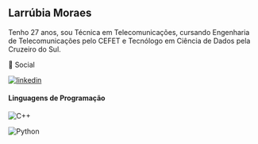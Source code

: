 
## Larrúbia Moraes

Tenho 27 anos, sou Técnica em Telecomunicações, cursando Engenharia de Telecomunicações pelo CEFET e Tecnólogo em Ciência de Dados pela Cruzeiro do Sul.



🔗 Social

[![linkedin](https://img.shields.io/badge/linkedin-0A66C2?style=for-the-badge&logo=linkedin&logoColor=white)](https://br.linkedin.com/in/larrubia-moraes)


#### Linguagens de Programação

![C++](https://img.shields.io/badge/C%2B%2B-000?style=for-the-badge&logo=c%2B%2B&logoColor=00599C)

![Python](https://img.shields.io/badge/Python-000?style=for-the-badge&logo=python)

